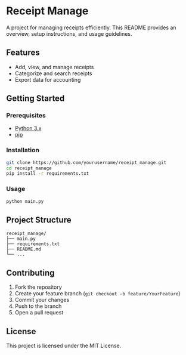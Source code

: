 # Receipt Manage

A project for managing receipts efficiently. This README provides an overview, setup instructions, and usage guidelines.

## Features

- Add, view, and manage receipts
- Categorize and search receipts
- Export data for accounting

## Getting Started

### Prerequisites

- [Python 3.x](https://www.python.org/)
- [pip](https://pip.pypa.io/en/stable/)

### Installation

```bash
git clone https://github.com/yourusername/receipt_manage.git
cd receipt_manage
pip install -r requirements.txt
```

### Usage

```bash
python main.py
```

## Project Structure

```
receipt_manage/
├── main.py
├── requirements.txt
├── README.md
└── ...
```

## Contributing

1. Fork the repository
2. Create your feature branch (`git checkout -b feature/YourFeature`)
3. Commit your changes
4. Push to the branch
5. Open a pull request

## License

This project is licensed under the MIT License.
